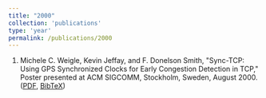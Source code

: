 ```yaml
---
title: "2000"
collection: 'publications'
type: 'year'
permalink: /publications/2000
---
```

1. Michele C. Weigle, Kevin Jeffay, and F. Donelson Smith, "Sync-TCP: Using GPS Synchronized Clocks for Early Congestion Detection in TCP," Poster presented at ACM SIGCOMM, Stockholm, Sweden, August 2000. ([PDF](http://www.cs.odu.edu/~mweigle/papers/sigcomm00-abs.pdf), [BibTeX](?action=bibentry&bibfile=mweigle.bib&bibref=weigle-sigcomm00))
